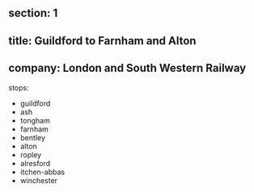 ﻿section: 1
----
title: Guildford to Farnham and Alton
----
company: London and South Western Railway
----
stops:
- guildford
- ash
- tongham
- farnham
- bentley
- alton
- ropley
- alresford
- itchen-abbas
- winchester

